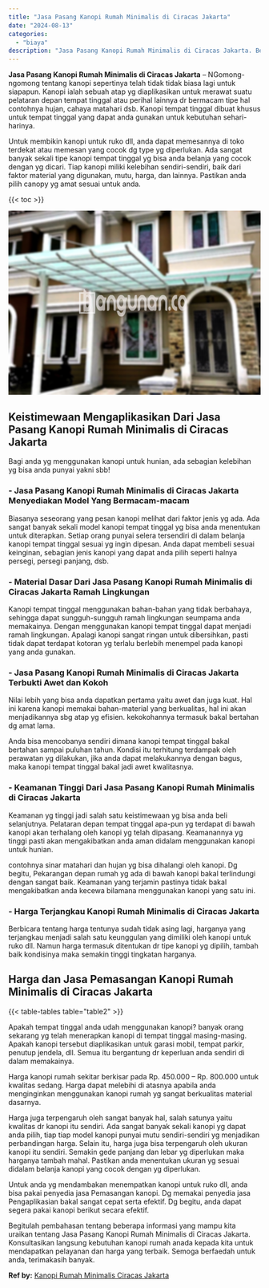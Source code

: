 ```yaml
---
title: "Jasa Pasang Kanopi Rumah Minimalis di Ciracas Jakarta"
date: "2024-08-13"
categories: 
  - "biaya"
description: "Jasa Pasang Kanopi Rumah Minimalis di Ciracas Jakarta. Begitulah pembahasan tentang beberapa informasi yang mampu kita uraikan tentang Jasa Pasang Kanopi Rum..."
---
```


**Jasa Pasang Kanopi Rumah Minimalis di Ciracas Jakarta** – NGomong-ngomong tentang kanopi sepertinya telah tidak tidak biasa lagi untuk siapapun. Kanopi ialah sebuah atap yg diaplikasikan untuk merawat suatu pelataran depan tempat tinggal atau perihal lainnya dr bermacam tipe hal contohnya hujan, cahaya matahari dsb. Kanopi tempat tinggal dibuat khusus untuk tempat tinggal yang dapat anda gunakan untuk kebutuhan sehari-harinya.

Untuk membikin kanopi untuk ruko dll, anda dapat memesannya di toko terdekat atau memesan yang cocok dg type yg diperlukan. Ada sangat banyak sekali tipe kanopi tempat tinggal yg bisa anda belanja yang cocok dengan yg dicari. Tiap kanopi miliki kelebihan sendiri-sendiri, baik dari faktor material yang digunakan, mutu, harga, dan lainnya. Pastikan anda pilih canopy yg amat sesuai untuk anda.

{{< toc >}}

![Jasa Pasang Kanopi Rumah Minimalis di Ciracas Jakarta](/images/harga-kanopi-minimalis-52.png)

## Keistimewaan Mengaplikasikan Dari Jasa Pasang Kanopi Rumah Minimalis di Ciracas Jakarta

Bagi anda yg menggunakan kanopi untuk hunian, ada sebagian kelebihan yg bisa anda punyai yakni sbb!

### \- Jasa Pasang Kanopi Rumah Minimalis di Ciracas Jakarta Menyediakan Model Yang Bermacam-macam

Biasanya seseorang yang pesan kanopi melihat dari faktor jenis yg ada. Ada sangat banyak sekali model kanopi tempat tinggal yg bisa anda menentukan untuk diterapkan. Setiap orang punyai selera tersendiri di dalam belanja kanopi tempat tinggal sesuai yg ingin dipesan. Anda dapat membeli sesuai keinginan, sebagian jenis kanopi yang dapat anda pilih seperti halnya persegi, persegi panjang, dsb.

### \- Material Dasar Dari Jasa Pasang Kanopi Rumah Minimalis di Ciracas Jakarta Ramah Lingkungan

Kanopi tempat tinggal menggunakan bahan-bahan yang tidak berbahaya, sehingga dapat sungguh-sungguh ramah lingkungan seumpama anda memakainya. Dengan menggunakan kanopi tempat tinggal dapat menjadi ramah lingkungan. Apalagi kanopi sangat ringan untuk dibersihkan, pasti tidak dapat terdapat kotoran yg terlalu berlebih menempel pada kanopi yang anda gunakan.

### \- Jasa Pasang Kanopi Rumah Minimalis di Ciracas Jakarta Terbukti Awet dan Kokoh

Nilai lebih yang bisa anda dapatkan pertama yaitu awet dan juga kuat. Hal ini karena kanopi memakai bahan-material yang berkualitas, hal ini akan menjadikannya sbg atap yg efisien. kekokohannya termasuk bakal bertahan dg amat lama.

Anda bisa mencobanya sendiri dimana kanopi tempat tinggal bakal bertahan sampai puluhan tahun. Kondisi itu terhitung terdampak oleh perawatan yg dilakukan, jika anda dapat melakukannya dengan bagus, maka kanopi tempat tinggal bakal jadi awet kwalitasnya.

### \- Keamanan Tinggi Dari Jasa Pasang Kanopi Rumah Minimalis di Ciracas Jakarta

Keamanan yg tinggi jadi salah satu keistimewaan yg bisa anda beli selanjutnya. Pelataran depan tempat tinggal apa-pun yg terdapat di bawah kanopi akan terhalang oleh kanopi yg telah dipasang. Keamanannya yg tinggi pasti akan mengakibatkan anda aman didalam menggunakan kanopi untuk hunian.

contohnya sinar matahari dan hujan yg bisa dihalangi oleh kanopi. Dg begitu, Pekarangan depan rumah yg ada di bawah kanopi bakal terlindungi dengan sangat baik. Keamanan yang terjamin pastinya tidak bakal mengakibatkan anda kecewa bilamana menggunakan kanopi yang satu ini.

### \- Harga Terjangkau Kanopi Rumah Minimalis di Ciracas Jakarta

Berbicara tentang harga tentunya sudah tidak asing lagi, harganya yang terjangkau menjadi salah satu keunggulan yang dimiliki oleh kanopi untuk ruko dll. Namun harga termasuk ditentukan dr tipe kanopi yg dipilih, tambah baik kondisinya maka semakin tinggi tingkatan harganya.

## Harga dan Jasa Pemasangan Kanopi Rumah Minimalis di Ciracas Jakarta

{{< table-tables table="table2" >}}

Apakah tempat tinggal anda udah menggunakan kanopi? banyak orang sekarang yg telah menerapkan kanopi di tempat tinggal masing-masing. Apakah kanopi tersebut diaplikasikan untuk garasi mobil, tempat parkir, penutup jendela, dll. Semua itu bergantung dr keperluan anda sendiri di dalam memakainya.

Harga kanopi rumah sekitar berkisar pada Rp. 450.000 – Rp. 800.000 untuk kwalitas sedang. Harga dapat melebihi di atasnya apabila anda menginginkan menggunakan kanopi rumah yg sangat berkualitas material dasarnya.

Harga juga terpengaruh oleh sangat banyak hal, salah satunya yaitu kwalitas dr kanopi itu sendiri. Ada sangat banyak sekali kanopi yg dapat anda pilih, tiap tiap model kanopi punyai mutu sendiri-sendiri yg menjadikan perbandingan harga. Selain itu, harga juga bisa terpengaruh oleh ukuran kanopi itu sendiri. Semakin gede panjang dan lebar yg diperlukan maka harganya tambah mahal. Pastikan anda menentukan ukuran yg sesuai didalam belanja kanopi yang cocok dengan yg diperlukan.

Untuk anda yg mendambakan menempatkan kanopi untuk ruko dll, anda bisa pakai penyedia jasa Pemasangan kanopi. Dg memakai penyedia jasa Pengaplikasian bakal sangat cepat serta efektif. Dg begitu, anda dapat segera pakai kanopi berikut secara efektif.

Begitulah pembahasan tentang beberapa informasi yang mampu kita uraikan tentang Jasa Pasang Kanopi Rumah Minimalis di Ciracas Jakarta. Konsultasikan langsung kebutuhan kanopi rumah anada kepada kita untuk mendapatkan pelayanan dan harga yang terbaik. Semoga berfaedah untuk anda, terimakasih banyak.

**Ref by:**  [Kanopi Rumah Minimalis Ciracas Jakarta](https://id.wikipedia.org/wiki/Kanopi)
